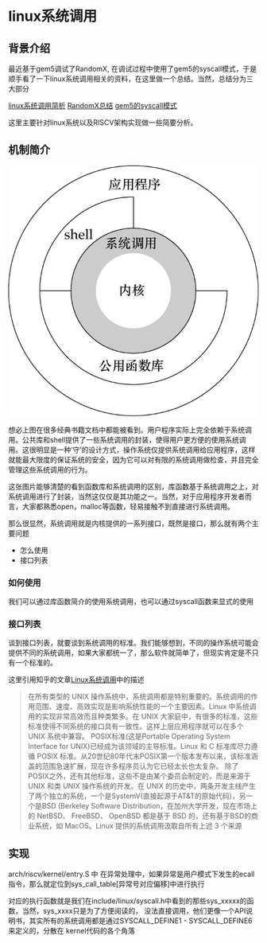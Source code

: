 # linux系统调用

## 背景介绍

最近基于gem5调试了RandomX, 在调试过程中使用了gem5的syscall模式，于是顺手看了一下linux系统调用相关的资料，在这里做一个总结。当然，总结分为三大部分

[linux系统调用简析](syscall.md)
[RandomX总结](syscall.md)
[gem5的syscall模式](syscall.md)

这里主要针对linux系统以及RISCV架构实现做一些简要分析。

## 机制简介

![syscall](../imgs/syscall.png)

想必上图在很多经典书籍文档中都能被看到。用户程序实际上完全依赖于系统调用。公共库和shell提供了一些系统调用的封装，使得用户更方便的使用系统调用。这很明显是一种‘守’的设计方式，操作系统仅提供系统调用给应用程序，这样就能最大限度的保证系统的安全，因为它可以对有限的系统调用做检查，并且完全管理这些系统调用的行为。

这张图片能够清楚的看到函数库和系统调用的区别，库函数基于系统调用之上，对系统调用进行了封装，当然这仅仅是其功能之一。当然，对于应用程序开发者而言，大家都熟悉open，malloc等函数，轻易接触不到直接进行系统调用。

那么很显然，系统调用就是内核提供的一系列接口，既然是接口，那么就有两个主要问题

- 怎么使用
- 接口列表

### 如何使用

我们可以通过库函数简介的使用系统调用，也可以通过syscall函数来显式的使用

### 接口列表

谈到接口列表，就要谈到系统调用的标准。我们能够想到，不同的操作系统可能会提供不同的系统调用，如果大家都统一了，那么软件就简单了，但现实肯定是不只有一个标准的。

这里引用知乎的文章[Linux系统调用](https://zhuanlan.zhihu.com/p/94778760)中的描述

> 在所有类型的 UNIX 操作系统中，系统调用都是特别重要的。系统调用的作用范围、速度、高效实现是影响系统性能的一个主要因素。Linux 中系统调用的实现非常高效而且种类繁多。在 UNIX 大家庭中，有很多的标准，这些标准使得不同系统的接口具有一致性。这样上层应用程序就可以在多个 UNIX 系统中兼容。
> POSIX标准(这是Portable Operating System Interface for UNIX)已经成为该领域的主导标准。Linux 和 C 标准库尽力遵循 POSIX 标准。从20世纪80年代末POSIX第一个版本发布以来，该标准涵盖的范围急速扩展，现在许多程序员认为它已经太长也太复杂。
> 除了POSIX之外，还有其他标准，这些不是由某个委员会制定的，而是来源于 UNIX 和类 UNIX 操作系统的开发。在 UNIX 的历史中，两条开发主线产生了两个独立的系统，一个是SystemV(直接起源于AT&T的原始代码)，另一个是BSD (Berkeley Software Distribution，在加州大学开发，现在市场上的 NetBSD、 FreeBSD、 OpenBSD 都是基于 BSD 的，还有基于BSD的商业系统，如 MacOS。Linux 提供的系统调用汲取自所有上述 3 个来源

## 实现

arch/riscv/kernel/entry.S 中
在异常处理中，如果异常是用户模式下发生的ecall指令，那么就定位到sys_call_table[异常号对应偏移]中进行执行

对应的执行函数就是我们在include/linux/syscall.h中看到的那些sys_xxxxx的函数，当然，sys_xxxx只是为了方便阅读的，
没法直接调用，他们更像一个API说明书，其实所有的系统调用都是通过SYSCALL_DEFINE1 - SYSCALL_DEFINE6来定义的，分散在
kernel代码的各个角落
